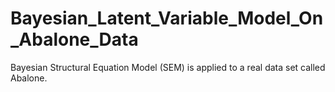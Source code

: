 # Bayesian_Latent_Variable_Model_On_Abalone_Data
Bayesian Structural Equation Model (SEM) is applied to a real data set called Abalone.
